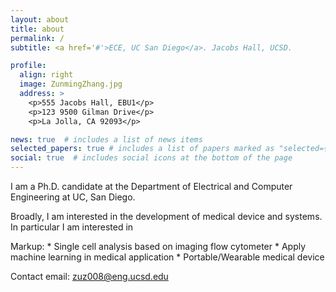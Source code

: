 ```yaml
---
layout: about
title: about
permalink: /
subtitle: <a href='#'>ECE, UC San Diego</a>. Jacobs Hall, UCSD.

profile:
  align: right
  image: ZunmingZhang.jpg
  address: >
    <p>555 Jacobs Hall, EBU1</p>
    <p>123 9500 Gilman Drive</p>
    <p>La Jolla, CA 92093</p>

news: true  # includes a list of news items
selected_papers: true # includes a list of papers marked as "selected={true}"
social: true  # includes social icons at the bottom of the page
---
```


I am a Ph.D. candidate at the Department of Electrical and Computer Engineering at UC, San Diego. 

Broadly, I am interested in the development of medical device and systems. In particular I am interested in

Markup: * Single cell analysis based on imaging flow cytometer
		* Apply machine learning in medical application
		* Portable/Wearable medical device
		
Contact email: zuz008@eng.ucsd.edu